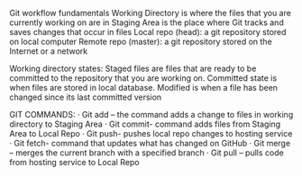Git workflow fundamentals
Working Directory is where the files that you are currently working on are in
Staging Area is the place where Git tracks and saves changes that occur in files
Local repo (head): a git repository stored on local computer
Remote repo (master): a git repository stored on the Internet or a network

Working directory states:
Staged files are files that are ready to be committed to the repository that you are working on.
Committed state is when files are stored in local database.
Modified is when a file has been changed since its last committed version

GIT COMMANDS:
· Git add – the command adds a change to files in working directory to Staging Area
· Git commit- command adds files from Staging Area to Local Repo
· Git push- pushes local repo changes to hosting service 
· Git fetch- command that updates what has changed on GitHub
· Git merge – merges the current branch with a specified branch
· Git pull – pulls code from hosting service to Local Repo
